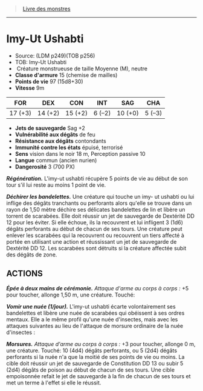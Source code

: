 ﻿> [Livre des monstres](tome_of_beasts_old.md)

---

# Imy-Ut Ushabti

- Source: (LDM p249)(TOB p256)
- TOB: Imy-Ut Ushabti
-  Créature monstrueuse de taille Moyenne (M), neutre
- **Classe d'armure** 15 (chemise de mailles)
- **Points de vie** 97 (15d8+30)
- **Vitesse** 9m

|FOR|DEX|CON|INT|SAG|CHA|
|---|---|---|---|---|---|
|17 (+3)|14 (+2)|15 (+2)|6 (–2)|10 (+0)|5 (–3)|

- **Jets de sauvegarde** Sag +2
- **Vulnérabilité aux dégâts** de feu
- **Résistance aux dégâts** contondants
- **Immunité contre les états** épuisé, terrorisé
- **Sens** vision dans le noir 18 m, Perception passive 10
- **Langue** commun (ancien nurien)
- **Dangerosité** 3 (700 PX)

**_Régénération._** L'imy-ut ushabti récupère 5 points de vie au début de son tour s'il lui reste au moins 1 point de vie.

**_Déchirer les bandelettes._** Une créature qui touche un imy- ut ushabti ou lui inflige des dégâts tranchants ou perforants alors qu'elle se trouve dans un rayon de 1,50 mètre déchire ses délicates bandelettes de lin et libère un torrent de scarabées. Elle doit réussir un jet de sauvegarde de Dextérité DD 12 pour les éviter. Si elle échoue, ils la recouvrent et lui infligent 3 (1d6) dégâts perforants au début de chacun de ses tours. Une créature peut enlever les scarabées qui la recouvrent ou recouvrent un tiers affecté à portée en utilisant une action et réussissant un jet de sauvegarde de Dextérité DD 12. Les scarabées sont détruits si la créature affectée subit des dégâts de zone.

## ACTIONS

**_Épée à deux mains de cérémonie._** _Attaque d'arme au corps à corps :_ +5 pour toucher, allonge 1,50 m, une créature. Touché:

**_Vomir une nuée (1/jour)._** L'imy-ut ushabti écarte volontairement ses bandelettes et libère une nuée de scarabées qui obéissent à ses ordres mentaux. Elle a le même profil qu'une nuée d'insectes, mais avec les attaques suivantes au lieu de l'attaque de morsure ordinaire de la nuée d'insectes :

**_Morsures._** _Attaque d'arme au corps à corps :_ +3 pour toucher, allonge 0 m, une créature. Touché: 10 (4d4) dégâts perforants, ou 5 (2d4) dégâts perforants si la nuée n'a que la moitié de ses points de vie ou moins. La cible doit réussir un jet de sauvegarde de Constitution DD 13 ou subir 5 (2d4) dégâts de poison au début de chacun de ses tours. Une cible empoisonnée refait le jet de sauvegarde à la fin de chacun de ses tours et met un terme à l'effet si elle le réussit.

